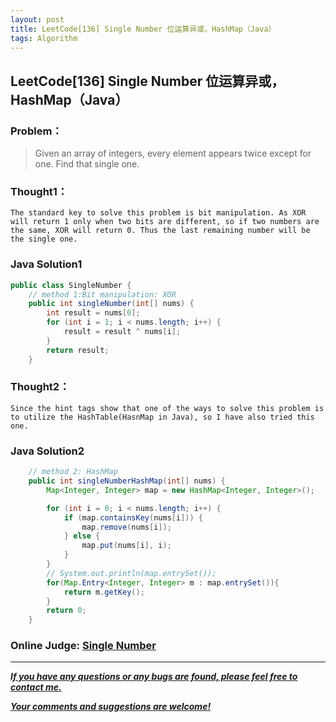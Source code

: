 ```yaml
---
layout: post
title: LeetCode[136] Single Number 位运算异或，HashMap（Java）
tags: Algorithm
---
```

## LeetCode[136] Single Number 位运算异或，HashMap（Java）
### Problem：

> Given an array of integers, every element appears twice except for one. Find that single one.
### Thought1：
	The standard key to solve this problem is bit manipulation. As XOR will return 1 only when two bits are different, so if two numbers are the same, XOR will return 0. Thus the last remaining number will be the single one.

### Java Solution1
``` java
public class SingleNumber {
	// method 1:Bit manipulation: XOR
	public int singleNumber(int[] nums) {
		int result = nums[0];
		for (int i = 1; i < nums.length; i++) {
			result = result ^ nums[i];
		}
		return result;
	}
```
### Thought2：
	Since the hint tags show that one of the ways to solve this problem is to utilize the HashTable(HasnMap in Java), so I have also tried this one.
### Java Solution2
``` java
	// method 2: HashMap
	public int singleNumberHashMap(int[] nums) {	
		Map<Integer, Integer> map = new HashMap<Integer, Integer>();

		for (int i = 0; i < nums.length; i++) {
			if (map.containsKey(nums[i])) {
				map.remove(nums[i]);
			} else {
				map.put(nums[i], i);				
			}
		}		
		// System.out.println(map.entrySet());		
		for(Map.Entry<Integer, Integer> m : map.entrySet()){
			return m.getKey();
		}
		return 0;
	}
```
### Online Judge: <a href="https://leetcode.com/problems/single-number/" target="blank"> Single Number


---
***If you have any questions or any bugs are found, please feel free to contact me.***

***Your comments and suggestions are welcome!***
